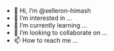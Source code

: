 - 👋 Hi, I’m @xelleron-himash
- 👀 I’m interested in ...
- 🌱 I’m currently learning ...
- 💞️ I’m looking to collaborate on ...
- 📫 How to reach me ...

<!---
xelleron-himash/xelleron-himash is a ✨ special ✨ repository because its `README.md` (this file) appears on your GitHub profile.
You can click the Preview link to take a look at your changes.
--->
